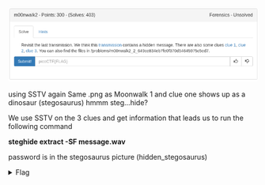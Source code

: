 ![title](images/title.png)

using SSTV again
Same .png as Moonwalk 1 and clue one shows up as a dinosaur (stegosaurus) hmmm steg...hide?

We use SSTV on the 3 clues and get information that leads us to run the following command

**steghide extract -SF message.wav**

password is in the stegosaurus picture (hidden_stegosaurus)
<details>
	<summary>Flag</summary>

picoCTF{the_answer_lies_hidden_in_plain_sight}
</details>
